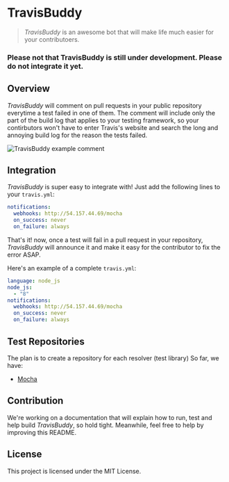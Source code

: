 # TravisBuddy
> *TravisBuddy* is an awesome bot that will make life much easier for your contributoers.

### Please not that TravisBuddy is still under development. Please do not integrate it yet. 

## Overview

*TravisBuddy* will comment on pull requests in your public repository everytime a test failed in one of them. 
The comment will include only the part of the build log that applies to your testing framework, 
so your contirbutors won't have to enter Travis's website and search the long and annoying build log for the reason the tests failed.

![TravisBuddy example comment](https://user-images.githubusercontent.com/13808883/32201227-75bec3b4-bdde-11e7-92d6-f58c51e0945a.png)


## Integration

*TravisBuddy* is super easy to integrate with! Just add the following lines to your `travis.yml`:
```yml
notifications:
  webhooks: http://54.157.44.69/mocha
  on_success: never  
  on_failure: always
```

That's it! now, once a test will fail in a pull request in your repository, *TravisBuddy* will announce it and make it easy for the contributor to fix the error ASAP.

Here's an example of a complete `travis.yml`:
```yml
language: node_js   
node_js:
  - "8"
notifications:
  webhooks: http://54.157.44.69/mocha
  on_success: never
  on_failure: always
```

## Test Repositories
The plan is to create a repository for each resolver (test library)
So far, we have:

- [Mocha](https://github.com/bluzi/travis-buddy-mocha-tests)

## Contribution

We're working on a documentation that will explain how to run, test and help build *TravisBuddy*, so hold tight. 
Meanwhile, feel free to help by improving this README.

## License

This project is licensed under the MIT License.
